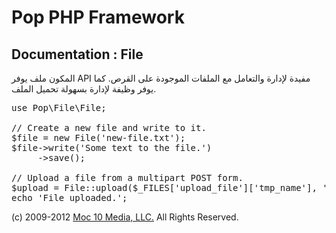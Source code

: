 Pop PHP Framework
=================

Documentation : File
--------------------

المكون ملف يوفر API مفيدة لإدارة والتعامل مع الملفات الموجودة على القرص. كما يوفر وظيفة لإدارة بسهولة تحميل الملف.


<pre>
use Pop\File\File;

// Create a new file and write to it.
$file = new File('new-file.txt');
$file->write('Some text to the file.')
     ->save();

// Upload a file from a multipart POST form.
$upload = File::upload($_FILES['upload_file']['tmp_name'], '../uploads/' . $_FILES['upload_file']['name']);
echo 'File uploaded.';
</pre>

(c) 2009-2012 [Moc 10 Media, LLC.](http://www.moc10media.com) All Rights Reserved.
